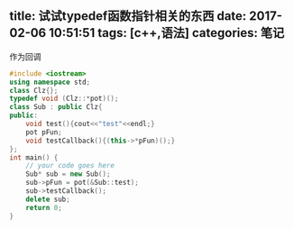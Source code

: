 title: 试试typedef函数指针相关的东西
date: 2017-02-06 10:51:51
tags: [c++,语法]
categories: 笔记
---

作为回调

```c++
#include <iostream>
using namespace std;
class Clz{};
typedef void (Clz::*pot)();
class Sub : public Clz{
public:
    void test(){cout<<"test"<<endl;}
    pot pFun;
    void testCallback(){(this->*pFun)();}
};
int main() {
    // your code goes here
    Sub* sub = new Sub();
    sub->pFun = pot(&Sub::test);
    sub->testCallback();
    delete sub;
    return 0;
}
```
